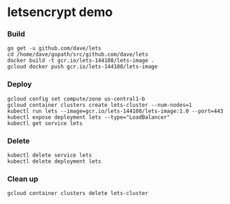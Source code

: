 # letsencrypt demo

### Build
```
go get -u github.com/dave/lets
cd /home/dave/gopath/src/github.com/dave/lets
docker build -t gcr.io/lets-144108/lets-image .
gcloud docker push gcr.io/lets-144108/lets-image
```

### Deploy
```
gcloud config set compute/zone us-central1-b
gcloud container clusters create lets-cluster --num-nodes=1
kubectl run lets --image=gcr.io/lets-144108/lets-image:1.0 --port=443
kubectl expose deployment lets --type="LoadBalancer"
kubectl get service lets
```

### Delete
```
kubectl delete service lets
kubectl delete deployment lets
```

### Clean up
```
gcloud container clusters delete lets-cluster
```
